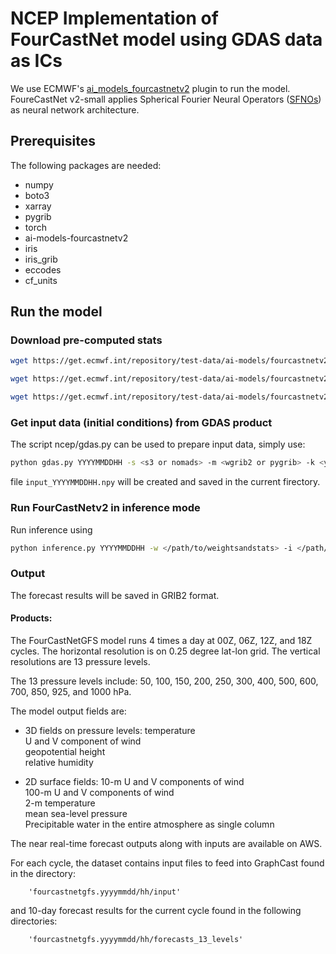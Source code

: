 # NCEP Implementation of FourCastNet model using GDAS data as ICs
We use ECMWF's [ai_models_fourcastnetv2](https://github.com/ecmwf-lab/ai-models-fourcastnetv2/tree/main) plugin to run the model. FoureCastNet v2-small applies Spherical Fourier Neural Operators ([SFNOs](https://arxiv.org/abs/2306.03838)) as neural network architecture.

## Prerequisites
The following packages are needed:
- numpy
- boto3
- xarray
- pygrib
- torch
- ai-models-fourcastnetv2
- iris
- iris_grib
- eccodes
- cf_units

## Run the model

### Download pre-computed stats

```bash
wget https://get.ecmwf.int/repository/test-data/ai-models/fourcastnetv2/small/weights.tar
```

```bash
wget https://get.ecmwf.int/repository/test-data/ai-models/fourcastnetv2/small/global_means.npy
```

```bash
wget https://get.ecmwf.int/repository/test-data/ai-models/fourcastnetv2/small/global_stds.npy
```

### Get input data (initial conditions) from GDAS product
The script ncep/gdas.py can be used to prepare input data, simply use:

```bash
python gdas.py YYYYMMDDHH -s <s3 or nomads> -m <wgrib2 or pygrib> -k <yes or no>
```

file `input_YYYYMMDDHH.npy` will be created and saved in the current firectory.

### Run FourCastNetv2 in inference mode
Run inference using

```bash
python inference.py YYYYMMDDHH -w </path/to/weightsandstats> -i </path/to/input/input_YYYYMMDDHH.npy> -o </path/to/output/> -l <forecast-hours>
```

### Output
The forecast results will be saved in GRIB2 format.

#### Products:

The FourCastNetGFS model runs 4 times a day at 00Z, 06Z, 12Z, and 18Z cycles. The horizontal resolution is on 0.25 degree lat-lon grid. The vertical resolutions are 13 pressure levels.

The 13 pressure levels include:
50, 100, 150, 200, 250, 300, 400, 500, 600, 700, 850, 925, and 1000 hPa.

The model output fields are:

- 3D fields on pressure levels:
   temperature  
   U and V component of wind  
   geopotential height  
   relative humidity  
   
- 2D surface fields:
   10-m U and V components of wind  
   100-m U and V components of wind  
   2-m temperature  
   mean sea-level pressure  
   Precipitable water in the entire atmosphere as single column  
   
The near real-time forecast outputs along with inputs are available on AWS.
   
For each cycle, the dataset contains input files to feed into GraphCast found in the directory:
   
        'fourcastnetgfs.yyyymmdd/hh/input'
   
and 10-day forecast results for the current cycle found in the following directories:
   
        'fourcastnetgfs.yyyymmdd/hh/forecasts_13_levels'


